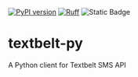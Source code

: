 [![PyPI version](https://badge.fury.io/py/textbelt-py.svg)](https://badge.fury.io/py/textbelt-py)
[![Ruff](https://img.shields.io/endpoint?url=https://raw.githubusercontent.com/astral-sh/ruff/main/assets/badge/v2.json)](https://github.com/astral-sh/ruff)
![Static Badge](https://img.shields.io/badge/type%20checked-mypy-039dfc)

# textbelt-py
A Python client for Textbelt SMS API
